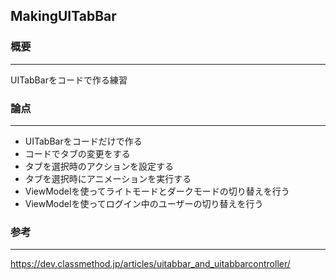 ## MakingUITabBar

### 概要
---
UITabBarをコードで作る練習

### 論点
---
- UITabBarをコードだけで作る
- コードでタブの変更をする
- タブを選択時のアクションを設定する
- タブを選択時にアニメーションを実行する
- ViewModelを使ってライトモードとダークモードの切り替えを行う
- ViewModelを使ってログイン中のユーザーの切り替えを行う

### 参考
---
https://dev.classmethod.jp/articles/uitabbar_and_uitabbarcontroller/
